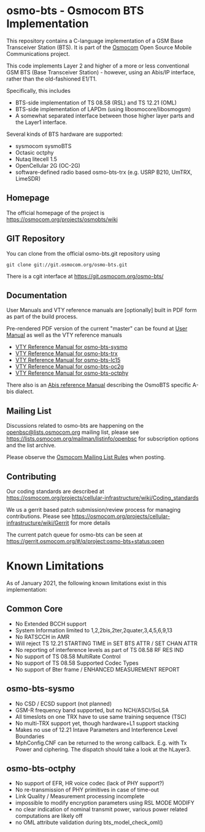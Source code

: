 osmo-bts - Osmocom BTS Implementation
====================================

This repository contains a C-language implementation of a GSM Base
Transceiver Station (BTS). It is part of the
[Osmocom](https://osmocom.org/) Open Source Mobile Communications
project.

This code implements Layer 2 and higher of a more or less conventional GSM BTS
(Base Transceiver Station) - however, using an Abis/IP interface, rather than
the old-fashioned E1/T1.

Specifically, this includes
 * BTS-side implementation of TS 08.58 (RSL) and TS 12.21 (OML)
 * BTS-side implementation of LAPDm (using libosmocore/libosmogsm)
 * A somewhat separated interface between those higher layer parts and the
   Layer1 interface.

Several kinds of BTS hardware are supported:
 * sysmocom sysmoBTS
 * Octasic octphy
 * Nutaq litecell 1.5
 * OpenCellular 2G (OC-2G)
 * software-defined radio based osmo-bts-trx (e.g. USRP B210, UmTRX, LimeSDR)

Homepage
--------

The official homepage of the project is
https://osmocom.org/projects/osmobts/wiki

GIT Repository
--------------

You can clone from the official osmo-bts.git repository using

	git clone git://git.osmocom.org/osmo-bts.git

There is a cgit interface at https://git.osmocom.org/osmo-bts/

Documentation
-------------

User Manuals and VTY reference manuals are [optionally] built in PDF form
as part of the build process.

Pre-rendered PDF version of the current "master" can be found at
[User Manual](https://ftp.osmocom.org/docs/latest/osmobts-usermanual.pdf)
as well as the VTY reference manuals
* [VTY Reference Manual for osmo-bts-sysmo](https://ftp.osmocom.org/docs/latest/osmobts-sysmo-vty-reference.pdf)
* [VTY Reference Manual for osmo-bts-trx](https://ftp.osmocom.org/docs/latest/osmobts-trx-vty-reference.pdf)
* [VTY Reference Manual for osmo-bts-lc15](https://ftp.osmocom.org/docs/latest/osmobts-lc15-vty-reference.pdf)
* [VTY Reference Manual for osmo-bts-oc2g](https://ftp.osmocom.org/docs/latest/osmobts-oc2g-vty-reference.pdf)
* [VTY Reference Manual for osmo-bts-octphy](https://ftp.osmocom.org/docs/latest/osmobts-octphy-vty-reference.pdf)

There also is an
[Abis reference Manual](https://ftp.osmocom.org/docs/latest/osmobts-abis.pdf)
describing the OsmoBTS specific A-bis dialect.

Mailing List
------------

Discussions related to osmo-bts are happening on the
openbsc@lists.osmocom.org mailing list, please see
https://lists.osmocom.org/mailman/listinfo/openbsc for subscription
options and the list archive.

Please observe the [Osmocom Mailing List
Rules](https://osmocom.org/projects/cellular-infrastructure/wiki/Mailing_List_Rules)
when posting.

Contributing
------------

Our coding standards are described at
https://osmocom.org/projects/cellular-infrastructure/wiki/Coding_standards

We us a gerrit based patch submission/review process for managing
contributions.  Please see
https://osmocom.org/projects/cellular-infrastructure/wiki/Gerrit for
more details

The current patch queue for osmo-bts can be seen at
https://gerrit.osmocom.org/#/q/project:osmo-bts+status:open

Known Limitations
=================

As of January 2021, the following known limitations exist in this
implementation:

Common Core
-----------

 * No Extended BCCH support
 * System Information limited to 1,2,2bis,2ter,2quater,3,4,5,6,9,13
 * No RATSCCH in AMR
 * Will reject TS 12.21 STARTING TIME in SET BTS ATTR / SET CHAN ATTR
 * No reporting of interference levels as part of TS 08.58 RF RES IND
 * No support of TS 08.58 MultiRate Control
 * No support of TS 08.58 Supported Codec Types
 * No support of Bter frame / ENHANCED MEASUREMENT REPORT

osmo-bts-sysmo
--------------

 * No CSD / ECSD support (not planned)
 * GSM-R frequency band supported, but no NCH/ASCI/SoLSA
 * All timeslots on one TRX have to use same training sequence (TSC)
 * No multi-TRX support yet, though hardware+L1 support stacking
 * Makes no use of 12.21 Intave Parameters and Interference
   Level Boundaries
 * MphConfig.CNF can be returned to the wrong callback. E.g. with Tx Power
   and ciphering. The dispatch should take a look at the hLayer3.

osmo-bts-octphy
---------------

 * No support of EFR, HR voice codec (lack of PHY support?)
 * No re-transmission of PHY primitives in case of time-out
 * Link Quality / Measurement processing incomplete
 * impossible to modify encryption parameters using RSL MODE MODIFY
 * no clear indication of nominal transmit power, various power related
   computations are likely off
 * no OML attribute validation during bts_model_check_oml()
